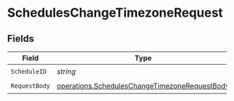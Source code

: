 # SchedulesChangeTimezoneRequest


## Fields

| Field                                                                                                          | Type                                                                                                           | Required                                                                                                       | Description                                                                                                    |
| -------------------------------------------------------------------------------------------------------------- | -------------------------------------------------------------------------------------------------------------- | -------------------------------------------------------------------------------------------------------------- | -------------------------------------------------------------------------------------------------------------- |
| `ScheduleID`                                                                                                   | *string*                                                                                                       | :heavy_check_mark:                                                                                             | N/A                                                                                                            |
| `RequestBody`                                                                                                  | [operations.SchedulesChangeTimezoneRequestBody](../../models/operations/scheduleschangetimezonerequestbody.md) | :heavy_check_mark:                                                                                             | N/A                                                                                                            |